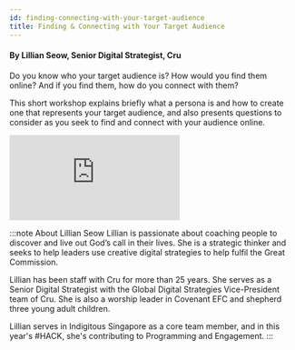 ```yaml
---
id: finding-connecting-with-your-target-audience
title: Finding & Connecting with Your Target Audience
---
```


#### By Lillian Seow, Senior Digital Strategist, Cru

Do you know who your target audience is? How would you find them online? And if you find them, how do you connect with them?

This short workshop explains briefly what a persona is and how to create one that represents your target audience, and also presents questions to consider as you seek to find and connect with your audience online.

<div class='embed-container'><iframe src='https://www.youtube.com/embed/SqzGYNPnpV0' frameborder='0' allowfullscreen></iframe></div>

:::note About Lillian Seow
Lillian is passionate about coaching people to discover and live out God’s call in their lives. She is a strategic thinker and seeks to help leaders use creative digital strategies to help fulfil the Great Commission.

Lillian has been staff with Cru for more than 25 years. She serves as a Senior Digital Strategist with the Global Digital Strategies Vice-President team of Cru. She is also a worship leader in Covenant EFC and shepherd three young adult children.

Lillian serves in Indigitous Singapore as a core team member, and in this year's #HACK, she's contributing to Programming and Engagement.
:::
